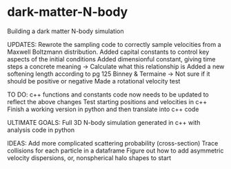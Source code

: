 # dark-matter-N-body

Building a dark matter N-body simulation

UPDATES:
Rewrote the sampling code to correctly sample velocities from a Maxwell Boltzmann distribution.
Added capital constants to control key aspects of the initial conditions
Added dimensionful constant, giving time steps a concrete meaning -> Calculate what this relationship is
Added a new softening length according to pg 125 Binney & Termaine -> Not sure if it should be positive or negative
Made a rotational velocity test

TO DO:
c++ functions and constants code now needs to be updated to reflect the above changes
Test starting positions and velocities in c++
Finish a working version in python and then translate into c++ code

ULTIMATE GOALS:
Full 3D N-body simulation generated in c++ with analysis code in python

IDEAS:
Add more complicated scattering probability (cross-section)
Trace collisions for each particle in a dataframe
Figure out how to add asymmetric velocity dispersions, or, nonspherical halo shapes to start
